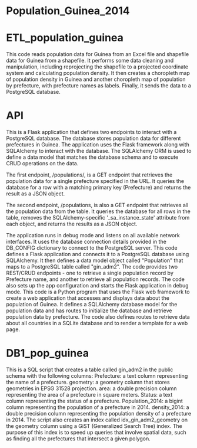 # Population_Guinea_2014

# ETL_population_guinea
This code reads population data for Guinea from an Excel file and shapefile data for Guinea from a shapefile. It performs some data cleaning and manipulation, including reprojecting the shapefile to a projected coordinate system and calculating population density. It then creates a choropleth map of population density in Guinea and another choropleth map of population by prefecture, with prefecture names as labels. Finally, it sends the data to a PostgreSQL database.


# API

This is a Flask application that defines two endpoints to interact with a PostgreSQL database. The database stores population data for different prefectures in Guinea. The application uses the Flask framework along with SQLAlchemy to interact with the database. The SQLAlchemy ORM is used to define a data model that matches the database schema and to execute CRUD operations on the data.

The first endpoint, /populations/<Prefecture>, is a GET endpoint that retrieves the population data for a single prefecture specified in the URL. It queries the database for a row with a matching primary key (Prefecture) and returns the result as a JSON object.

The second endpoint, /populations, is also a GET endpoint that retrieves all the population data from the table. It queries the database for all rows in the table, removes the SQLAlchemy-specific '_sa_instance_state' attribute from each object, and returns the results as a JSON object.

The application runs in debug mode and listens on all available network interfaces. It uses the database connection details provided in the DB_CONFIG dictionary to connect to the PostgreSQL server.
This code defines a Flask application and connects it to a PostgreSQL database using SQLAlchemy. It then defines a data model object called "Population" that maps to a PostgreSQL table called "gin_adm2". The code provides two REST/CRUD endpoints - one to retrieve a single population record by Prefecture name, and another to retrieve all population records. The code also sets up the app configuration and starts the Flask application in debug mode.
This code is a Python program that uses the Flask web framework to create a web application that accesses and displays data about the population of Guinea. It defines a SQLAlchemy database model for the population data and has routes to initialize the database and retrieve population data by prefecture. The code also defines routes to retrieve data about all countries in a SQLite database and to render a template for a web page.







# DB1_pop_guinea

This is a SQL script that creates a table called gin_adm2 in the public schema with the following columns:
Prefecture: a text column representing the name of a prefecture.
geometry: a geometry column that stores geometries in EPSG 31528 projection.
area: a double precision column representing the area of a prefecture in square meters.
Status: a text column representing the status of a prefecture.
Population_2014: a bigint column representing the population of a prefecture in 2014.
density_2014: a double precision column representing the population density of a prefecture in 2014.
The script also creates an index called idx_gin_adm2_geometry on the geometry column using a GiST (Generalized Search Tree) index. The purpose of this index is to speed up queries that involve spatial data, such as finding all the prefectures that intersect a given polygon.
